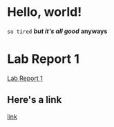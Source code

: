 # Hello, world!

`so tired` **_but it's all good_** **anyways**

# Lab Report 1
[Lab Report 1](https://dslee01.github.io/cse15l-lab-reports/lab-report-1-week-2.html)

## Here's a link

[link](https://www.youtube.com/watch?v=ERAhGia6azE)
